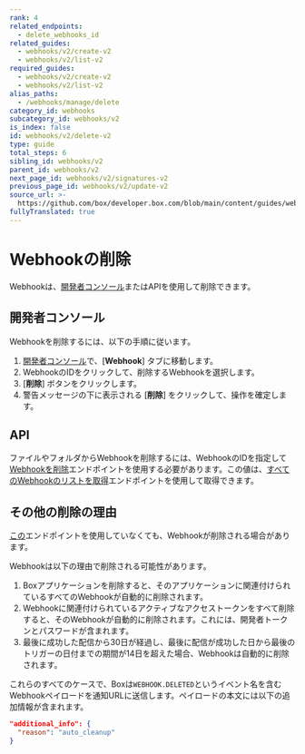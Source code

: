 ```yaml
---
rank: 4
related_endpoints:
  - delete_webhooks_id
related_guides:
  - webhooks/v2/create-v2
  - webhooks/v2/list-v2
required_guides:
  - webhooks/v2/create-v2
  - webhooks/v2/list-v2
alias_paths:
  - /webhooks/manage/delete
category_id: webhooks
subcategory_id: webhooks/v2
is_index: false
id: webhooks/v2/delete-v2
type: guide
total_steps: 6
sibling_id: webhooks/v2
parent_id: webhooks/v2
next_page_id: webhooks/v2/signatures-v2
previous_page_id: webhooks/v2/update-v2
source_url: >-
  https://github.com/box/developer.box.com/blob/main/content/guides/webhooks/v2/delete-v2.md
fullyTranslated: true
---
```

# Webhookの削除

Webhookは、[開発者コンソール][console]またはAPIを使用して削除できます。

## 開発者コンソール

Webhookを削除するには、以下の手順に従います。

1. [開発者コンソール][console]で、\[**Webhook**] タブに移動します。
2. WebhookのIDをクリックして、削除するWebhookを選択します。
3. \[**削除**] ボタンをクリックします。
4. 警告メッセージの下に表示される \[**削除**] をクリックして、操作を確定します。

## API

ファイルやフォルダからWebhookを削除するには、WebhookのIDを指定して[Webhookを削除][delete]エンドポイントを使用する必要があります。この値は、[すべてのWebhookのリストを取得][list]エンドポイントを使用して取得できます。

<Samples id="delete_webhooks_id">

</Samples>

## その他の削除の理由

[この][delete]エンドポイントを使用していなくても、Webhookが削除される場合があります。

Webhookは以下の理由で削除される可能性があります。

1. Boxアプリケーションを削除すると、そのアプリケーションに関連付けられているすべてのWebhookが自動的に削除されます。
2. Webhookに関連付けられているアクティブなアクセストークンをすべて削除すると、そのWebhookが自動的に削除されます。これには、開発者トークンとパスワードが含まれます。
3. 最後に成功した配信から30日が経過し、最後に配信が成功した日から最後のトリガーの日付までの期間が14日を超えた場合、Webhookは自動的に削除されます。

これらのすべてのケースで、Boxは`WEBHOOK.DELETED`というイベント名を含むWebhookペイロードを通知URLに送信します。ペイロードの本文には以下の追加情報が含まれます。

```json
"additional_info": {
  "reason": "auto_cleanup"
}

```

[delete]: e://delete-webhooks-id

[list]: e://get-webhooks

[console]: https://app.box.com/developers/console
